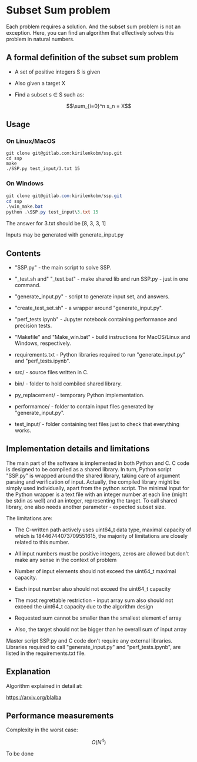 # Subset Sum problem

Each problem requires a solution. And the subset sum problem is not an exception.
Here, you can find an algorithm that effectively solves this problem in natural numbers.

## A formal definition of the subset sum problem

- A set of positive integers S is given

- Also given a target X

- Find a subset s ∈ S such as:

```math
\sum_{i=0}^n s_n = X
```

## Usage

### On Linux/MacOS

```shell
git clone git@gitlab.com:kirilenkobm/ssp.git
cd ssp
make
./SSP.py test_input/3.txt 15
```

### On Windows

```powershell
git clone git@gitlab.com:kirilenkobm/ssp.git
cd ssp
.\win_make.bat
python .\SSP.py test_input\3.txt 15
```

The answer for 3.txt should be [8, 3, 3, 1]

Inputs may be generated with generate_input.py

## Contents

- "SSP.py" - the main script to solve SSP.

- "_test.sh and" "_test.bat" - make shared lib and run SSP.py - just in one command.

- "generate_input.py" - script to generate input set, and answers.

- "create_test_set.sh" - a wrapper around "generate_input.py".

- "perf_tests.ipynb" - Jupyter notebook containing performance and precision tests.

- "Makefile" and "Make_win.bat" - build instructions for MacOS/Linux and Windows, respectively.

- requirements.txt - Python libraries required to run "generate_input.py" and "perf_tests.ipynb".

- src/ - source files written in C.

- bin/ - folder to hold combiled shared library.

- py_replacement/ - temporary Python implementation.

- performamce/ - folder to contain input files generated by "generate_input.py".

- test_input/ - folder containing test files just to check that everything works.

## Implementation details and limitations

The main part of the software is implemented in both Python and C.
C code is designed to be compiled as a shared library.
In turn, Python script "SSP.py" is wrapped around the shared library, taking care of argument parsing and verification of input.
Actually, the compiled library might be simply used individually, apart from the python script.
The minimal input for the Python wrapper is a text file with an integer number at each line (might be stdin as well) and an integer, representing the target. To call shared library, one also needs another parameter - expected subset size.

The limitations are:

- The C-written path actively uses uint64_t data type, maximal capacity of which is 18446744073709551615, the majority of limitations are closely related to this number.

- All input numbers must be positive integers, zeros are allowed but don't make any sense in the context of problem

- Number of input elements should not exceed the uint64_t maximal capacity.

- Each input number also should not exceed the uint64_t capacity

- The most regrettable restriction - input array sum also should not exceed the uint64_t capacity due to the algorithm design

- Requested sum cannot be smaller than the smallest element of array

- Also, the target should not be bigger than he overall sum of input array

Master script SSP.py and C code don't require any external libraries.
Libraries required to call "generate_input.py" and "perf_tests.ipynb", are listed in the requirements.txt file.

## Explanation

Algorithm explained in detail at:

https://arxiv.org/blalba

## Performance measurements

Complexity in the worst case:

```math
O(N^4)
```

To be done
